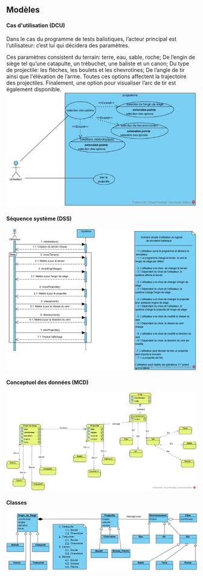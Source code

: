 ## Modèles

#### Cas d'utilisation (DCU)
Dans le cas du programme de tests balistiques, l’acteur principal est l’utilisateur: c’est lui qui décidera des paramètres.  

Ces paramètres consistent du terrain: terre, eau, sable, roche; De l’engin de siège tel qu’une catapulte, un trébuchet, une baliste et un canon; Du type de projectile: les flèches, les boulets et les chevrotines; De l’angle de tir ainsi que l'élévation de l’arme. Toutes ces options affectent la trajectoire des projectiles. Finalement, une option pour visualiser l’arc de tir est également disponible.  
![Diagramme de cas d'utilisation](Documentation/Diagramme_de_cas_d'utilisation.png)

#### Séquence système (DSS)
![Diagramme de séquence système](Documentation/Diagramme_de_séquence_système.png)

#### Conceptuel des données (MCD)
![Modèle conceptuel des données](Documentation/Modèle_conceptuel_des_données.png)

#### Classes
![Diagramme de classes](Documentation/Diagramme_de_classes.png)

